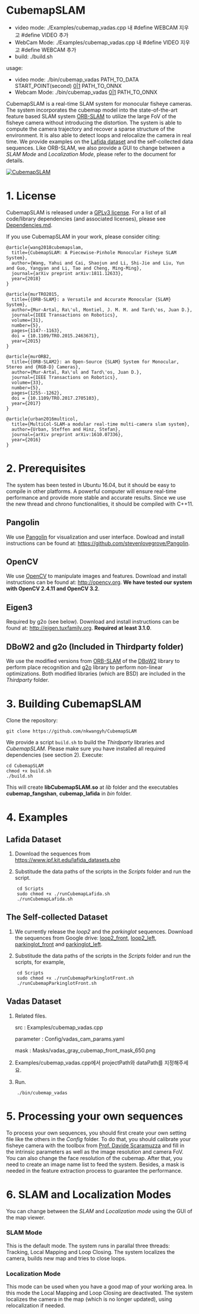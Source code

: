 # CubemapSLAM


- video mode: ./Examples/cubemap_vadas.cpp 내 #define WEBCAM 지우고 #define VIDEO 추가
- WebCam Mode: ./Examples/cubemap_vadas.cpp 내 #define VIDEO 지우고 #define WEBCAM 추가
- build: ./build.sh

usage:

- video mode: ./bin/cubemap_vadas PATH_TO_DATA START_POINT(second) [0|1](LOAD_MAP) PATH_TO_ONNX
- Webcam Mode: ./bin/cubemap_vadas [0|1](LOAD_MAP) PATH_TO_ONNX


CubemapSLAM is a real-time SLAM system for monocular fisheye cameras. The system incorporates the cubemap model into the state-of-the-art feature based SLAM system [ORB-SLAM](https://github.com/raulmur/ORB_SLAM2) to utilize the large FoV of the fisheye camera without introducing the distortion. The system is able to compute the camera trajectory and recover a sparse structure of the environment. It is also able to detect loops and relocalize the camera in real time. We provide examples on the [Lafida dataset](https://www.ipf.kit.edu/lafida_datasets.php) and the self-collected data
sequences. Like ORB-SLAM, we also provide a GUI to change between a *SLAM Mode* and *Localization Mode*, please refer to the document for details.

[![CubemapSLAM](http://img.youtube.com/vi/QHmIGAFfXe0/0.jpg)](http://www.youtube.com/watch?v=QHmIGAFfXe0 "CubemapSLAM")

# 1. License

CubemapSLAM is released under a [GPLv3 license](https://github.com/nkwangyh/CubemapSLAM/blob/master/License-gpl.txt). For a list of all code/library dependencies (and associated licenses), please see [Dependencies.md](https://github.com/nkwangyh/CubemapSLAM/blob/master/Dependencies.md).

If you use CubemapSLAM in your work, please consider citing:

    @article{wang2018cubemapslam,
      title={CubemapSLAM: A Piecewise-Pinhole Monocular Fisheye SLAM System},
      author={Wang, Yahui and Cai, Shaojun and Li, Shi-Jie and Liu, Yun and Guo, Yangyan and Li, Tao and Cheng, Ming-Ming},
      journal={arXiv preprint arXiv:1811.12633},
      year={2018}
    }

    @article{murTRO2015,
      title={{ORB-SLAM}: a Versatile and Accurate Monocular {SLAM} System},
      author={Mur-Artal, Ra\'ul, Montiel, J. M. M. and Tard\'os, Juan D.},
      journal={IEEE Transactions on Robotics},
      volume={31},
      number={5},
      pages={1147--1163},
      doi = {10.1109/TRO.2015.2463671},
      year={2015}
    }

    @article{murORB2,
      title={{ORB-SLAM2}: an Open-Source {SLAM} System for Monocular, Stereo and {RGB-D} Cameras},
      author={Mur-Artal, Ra\'ul and Tard\'os, Juan D.},
      journal={IEEE Transactions on Robotics},
      volume={33},
      number={5},
      pages={1255--1262},
      doi = {10.1109/TRO.2017.2705103},
      year={2017}
    }

    @article{urban2016multicol,
      title={MultiCol-SLAM-a modular real-time multi-camera slam system},
      author={Urban, Steffen and Hinz, Stefan},
      journal={arXiv preprint arXiv:1610.07336},
      year={2016}
    }

# 2. Prerequisites
The system has been tested in Ubuntu 16.04, but it should be easy to compile in other platforms. A powerful computer will ensure real-time performance and provide more stable and accurate results. Since we use the new thread and chrono functionalities, it should be compiled with C++11.

## Pangolin
We use [Pangolin](https://github.com/stevenlovegrove/Pangolin) for visualization and user interface. Dowload and install instructions can be found at: https://github.com/stevenlovegrove/Pangolin.

## OpenCV
We use [OpenCV](http://opencv.org) to manipulate images and features. Download and install instructions can be found at: http://opencv.org. **We have tested our system with OpenCV 2.4.11 and OpenCV 3.2**.

## Eigen3
Required by g2o (see below). Download and install instructions can be found at: http://eigen.tuxfamily.org. **Required at least 3.1.0**.

## DBoW2 and g2o (Included in Thirdparty folder)
We use the modified versions from [ORB-SLAM](https://github.com/raulmur/ORB_SLAM2) of the [DBoW2](https://github.com/dorian3d/DBoW2) library to perform place recognition and [g2o](https://github.com/RainerKuemmerle/g2o) library to perform non-linear optimizations. Both modified libraries (which are BSD) are included in the *Thirdparty* folder.

# 3. Building CubemapSLAM

Clone the repository:
```
git clone https://github.com/nkwangyh/CubemapSLAM
```

We provide a script `build.sh` to build the *Thirdparty* libraries and *CubemapSLAM*. Please make sure you have installed all required dependencies (see section 2). Execute:
```
cd CubemapSLAM
chmod +x build.sh
./build.sh
```

This will create **libCubemapSLAM.so**  at *lib* folder and the executables **cubemap_fangshan**, **cubemap_lafida** in *bin* folder.

# 4. Examples

## Lafida Dataset

1. Download the sequences from https://www.ipf.kit.edu/lafida_datasets.php

2. Substitude the data paths of the scripts in the _Scripts_ folder and run the script.

```
    cd Scripts
    sudo chmod +x ./runCubemapLafida.sh
    ./runCubemapLafida.sh
```

## The Self-collected Dataset  

1. We currently release the _loop2_ and the _parkinglot_ sequences. Download the sequences from Google drive: [loop2_front](https://drive.google.com/open?id=19P7teqQk45EJMYPp9WjJNi5hCJWqudXH), [loop2_left](https://drive.google.com/open?id=1dbUyXD11hzh0OF-ukFOVQJlMRb5b4i4R), [parkinglot_front](https://drive.google.com/open?id=1Its2fOEIxEUzY1Tpkh0-r3_0xwxaAIJe) and [parkinglot_left](https://drive.google.com/open?id=1PDBgrbIIZnmzDkB4U6pxqHpy1zfGAR3S). 

2. Substitude the data paths of the scripts in the _Scripts_ folder and run the scripts, for example,

```
    cd Scripts
    sudo chmod +x ./runCubemapParkinglotFront.sh
    ./runCubemapParkinglotFront.sh
```

## Vadas Dataset

1. Related files.

    src : Examples/cubemap_vadas.cpp
  
    parameter : Config/vadas_cam_params.yaml

    mask : Masks/vadas_gray_cubemap_front_mask_650.png

2. Examples/cubemap_vadas.cpp에서 projectPath와 dataPath를 지정해주세요.

3. Run.

```
    ./bin/cubemap_vadas
```

# 5. Processing your own sequences
To process your own sequences, you should first create your own setting file like the others in the _Config_ folder. To do that, you should calibrate your fisheye camera with the toolbox from [Prof. Davide Scaramuzza](https://sites.google.com/site/scarabotix/ocamcalib-toolbox) and fill in the intrinsic parameters as well as the image resolution and camera FoV. You can also change the face resolution of the cubemap. After that, you need to create an image name list to feed the system. Besides, a mask is needed in the feature extraction process to guarantee the performance.

# 6. SLAM and Localization Modes
You can change between the *SLAM* and *Localization mode* using the GUI of the map viewer.

### SLAM Mode
This is the default mode. The system runs in parallal three threads: Tracking, Local Mapping and Loop Closing. The system localizes the camera, builds new map and tries to close loops.

### Localization Mode
This mode can be used when you have a good map of your working area. In this mode the Local Mapping and Loop Closing are deactivated. The system localizes the camera in the map (which is no longer updated), using relocalization if needed. 


